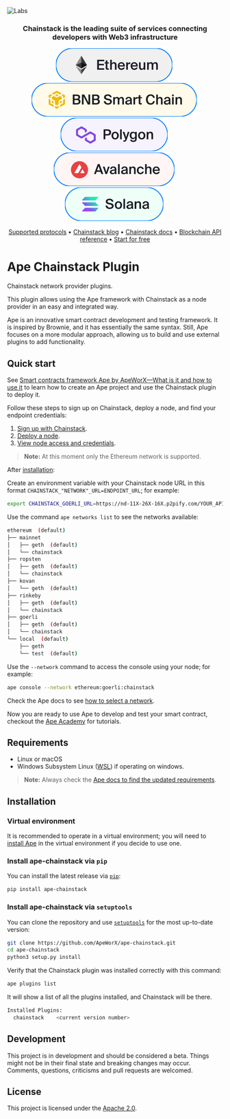 <img width="1200" alt="Labs" src="https://user-images.githubusercontent.com/99700157/213291931-5a822628-5b8a-4768-980d-65f324985d32.png">

<p>
 <h3 align="center">Chainstack is the leading suite of services connecting developers with Web3 infrastructure</h3>
</p>

<p align="center">
  <a target="_blank" href="https://chainstack.com/build-better-with-ethereum/"><img src="https://github.com/soos3d/blockchain-badges/blob/main/protocols_badges/Ethereum.svg" /></a>&nbsp;  
  <a target="_blank" href="https://chainstack.com/build-better-with-bnb-smart-chain/"><img src="https://github.com/soos3d/blockchain-badges/blob/main/protocols_badges/BNB.svg" /></a>&nbsp;
  <a target="_blank" href="https://chainstack.com/build-better-with-polygon/"><img src="https://github.com/soos3d/blockchain-badges/blob/main/protocols_badges/Polygon.svg" /></a>&nbsp;
  <a target="_blank" href="https://chainstack.com/build-better-with-avalanche/"><img src="https://github.com/soos3d/blockchain-badges/blob/main/protocols_badges/Avalanche.svg" /></a>&nbsp;
  <a target="_blank" href="https://chainstack.com/build-better-with-solana/"><img src="https://github.com/soos3d/blockchain-badges/blob/main/protocols_badges/Solana.svg" /></a>&nbsp;
</p>

<p align="center">
  <a target="_blank" href="https://chainstack.com/protocols/">Supported protocols</a> •
  <a target="_blank" href="https://chainstack.com/blog/">Chainstack blog</a> •
  <a target="_blank" href="https://docs.chainstack.com/">Chainstack docs</a> •
  <a target="_blank" href="https://docs.chainstack.com/api/">Blockchain API reference</a> •
  <a target="_blank" href="https://console.chainstack.com/user/account/create">Start for free</a>
</p>

# Ape Chainstack Plugin

Chainstack network provider plugins.

This plugin allows using the Ape framework with Chainstack as a node provider in an easy and integrated way.

Ape is an innovative smart contract development and testing framework.
It is inspired by Brownie, and it has essentially the same syntax.
Still, Ape focuses on a more modular approach, allowing us to build and use external plugins to add functionality.

## Quick start

See [Smart contracts framework Ape by ApeWorX—What is it and how to use it](https://chainstack.com/apeworx-ape-framework-what-is-it-and-how-to-use-it/) to learn how to create an Ape project and use the Chainstack plugin to deploy it.

Follow these steps to sign up on Chainstack, deploy a node, and find your endpoint credentials:

1. [Sign up with Chainstack](https://console.chainstack.com/user/account/create).
1. [Deploy a node](https://docs.chainstack.com/platform/join-a-public-network).
1. [View node access and credentials](https://docs.chainstack.com/platform/view-node-access-and-credentials).

> **Note:** At this moment only the Ethereum network is supported.

After [installation](#installation):

Create an environment variable with your Chainstack node URL in this format `CHAINSTACK_"NETWORK"_URL=ENDPOINT_URL`; for example:

```sh
export CHAINSTACK_GOERLI_URL=https://nd-11X-26X-16X.p2pify.com/YOUR_API_KEY
```

Use the command `ape networks list` to see the networks available:

```sh
ethereum  (default)
├── mainnet
│   ├── geth  (default)
│   └── chainstack
├── ropsten
│   ├── geth  (default)
│   └── chainstack
├── kovan
│   └── geth  (default)
├── rinkeby
│   ├── geth  (default)
│   └── chainstack
├── goerli
│   ├── geth  (default)
│   └── chainstack
└── local  (default)
    ├── geth
    └── test  (default)
```

Use the `--network` command to access the console using your node; for example:

```bash
ape console --network ethereum:goerli:chainstack
```

Check the Ape docs to see [how to select a network](https://docs.apeworx.io/ape/stable/userguides/networks.html).

Now you are ready to use Ape to develop and test your smart contract, checkout the [Ape Academy](https://academy.apeworx.io/) for tutorials.

## Requirements

- Linux or macOS
- Windows Subsystem Linux ([WSL](https://docs.microsoft.com/en-us/windows/wsl/install)) if operating on windows.
> **Note:** Always check the [Ape docs to find the updated requirements](https://docs.apeworx.io/ape/stable/userguides/quickstart.html#prerequisite).

## Installation

### Virtual environment

It is recommended to operate in a virtual environment; you will need to [install Ape](https://github.com/ApeWorX/ape#installation) in the virtual environment if you decide to use one.

### Install ape-chainstack via `pip`

You can install the latest release via [`pip`](https://pypi.org/project/pip/):

```bash
pip install ape-chainstack
```

### Install ape-chainstack via `setuptools`

You can clone the repository and use [`setuptools`](https://github.com/pypa/setuptools) for the most up-to-date version:

```bash
git clone https://github.com/ApeWorX/ape-chainstack.git
cd ape-chainstack
python3 setup.py install
```

Verify that the Chainstack plugin was installed correctly with this command:

```bash
ape plugins list
```

It will show a list of all the plugins installed, and Chainstack will be there.

```bash
Installed Plugins:
  chainstack    <current version number>
```

## Development

This project is in development and should be considered a beta.
Things might not be in their final state and breaking changes may occur.
Comments, questions, criticisms and pull requests are welcomed.

## License

This project is licensed under the [Apache 2.0](LICENSE).

